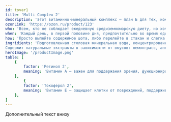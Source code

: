 ```yaml
---
id: tovar1
title: 'Multi Complex 2'
description: 'Этот витаминно-минеральный комплекс — план Б для тех, кому сложно питаться правильно, разнообразно и сбалансированно. Закрывает суточную потребность организма в самых важных микроэлементах. 2'
ozonLink: 'https://ozon.ru/product/123'
who: 'Всем, кто не соблюдает ежедневную средиземноморскую диету, но хочет быть здоровым'
when: 'Каждый день, в первой половине дня, предпочтительно во время еды или после'
how: 'Просто выпейте содержимое шота, либо перелейте в стакан и слегка разбавьте водой'
ingridients: 'Подготовленная столовая минеральная вода, концентрированный сок лимона и яблока, витаминно-минеральный комплекс (биотин, аскорбиновая кислота, никотиновая кислота, токоферол, пантотеновая кислота, цианокобаламин,  пиридоксин гидрохлорид, тиамин, ретиол, рибофлавин, кальциферол, кальций, железо, магний, цинк, медь, йод, марганец,), L-карнитин, подсластитель: сукралоза, консерванты: сорбат калия и бензоат натрия.
Содержит натуральные экстракты в зависимости от вкусов: лемонграсс, апельсин, зелёный чай, ананас, мандарин, вишня, яблоко. Минимальное содержание сока 10 %.'
heroImage: '/productImage.png'
table: [
    {
        factor: 'Ретинол 2',
        meaning: 'Витамин А — важен для поддержания зрения, функционирования иммунной системы, заживления кожи, роста клеток и профилактики заболеваний, включая атеросклероз и рак.'
    },
        {
        factor: 'Токоферол 2',
        meaning: 'Витамин Е — защищает клетки от повреждений, поддерживает здоровье кожи и сердечно-сосудистой системы, укрепляет иммунную систему и способствует улучшению зрения.'
    },
]
---
```


Дополнительный текст внизу
